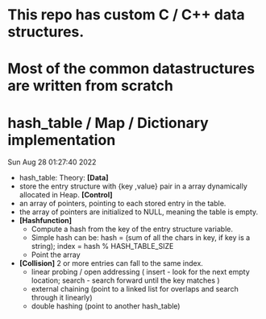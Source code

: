 # This repo has custom C / C++ data structures.
# Most of the common datastructures are written from scratch

# hash_table / Map / Dictionary implementation
Sun Aug 28 01:27:40 2022
- hash_table:
Theory:
**[Data]**
- store the entry structure with {key ,value} pair in a array dynamically allocated in Heap.
**[Control]**
- an array of pointers, pointing to each stored entry in the table.
- the array of pointers are initialized to NULL, meaning the table is empty.
- **[Hashfunction]**
    - Compute a hash from the key of the entry structure variable. 
    - Simple hash can be: hash = (sum of all the chars in key, if key is a string); index = hash % HASH_TABLE_SIZE
    - Point the array
- **[Collision]** 2 or more entries can fall to the same index.
    - linear probing / open addressing ( insert - look for the next empty location; search - search forward until the key matches )
    - external chaining (point to a linked list for overlaps and search through it linearly)
    - double hashing (point to another hash_table)